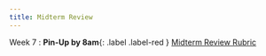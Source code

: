 ```yaml
---
title: Midterm Review
---
```


Week 7
: **Pin-Up by 8am**{: .label .label-red } [Midterm Review Rubric](#)
